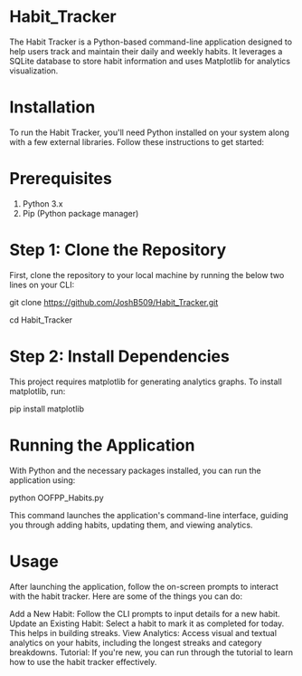 # Habit_Tracker

The Habit Tracker is a Python-based command-line application designed to help users track and maintain their daily and weekly habits. It leverages a SQLite database to store habit information and uses Matplotlib for analytics visualization.

# Installation
To run the Habit Tracker, you'll need Python installed on your system along with a few external libraries. Follow these instructions to get started:

# Prerequisites
1. Python 3.x
1. Pip (Python package manager)

# Step 1: Clone the Repository
First, clone the repository to your local machine by running the below two lines on your CLI:

git clone https://github.com/JoshB509/Habit_Tracker.git

cd Habit_Tracker

# Step 2: Install Dependencies
This project requires matplotlib for generating analytics graphs. To install matplotlib, run:

pip install matplotlib

# Running the Application
With Python and the necessary packages installed, you can run the application using:

python OOFPP_Habits.py

This command launches the application's command-line interface, guiding you through adding habits, updating them, and viewing analytics.

# Usage
After launching the application, follow the on-screen prompts to interact with the habit tracker. Here are some of the things you can do:

Add a New Habit: Follow the CLI prompts to input details for a new habit.
Update an Existing Habit: Select a habit to mark it as completed for today. This helps in building streaks.
View Analytics: Access visual and textual analytics on your habits, including the longest streaks and category breakdowns.
Tutorial: If you're new, you can run through the tutorial to learn how to use the habit tracker effectively.

